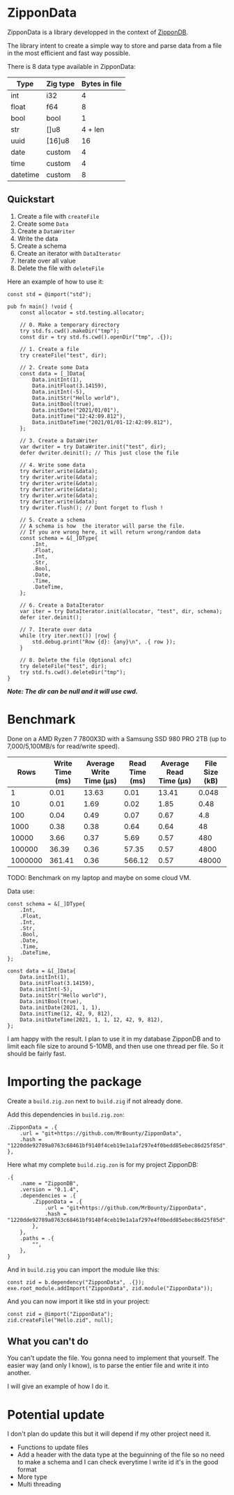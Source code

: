 # ZipponData

ZipponData is a library developped in the context of [ZipponDB](https://github.com/MrBounty/ZipponDB/tree/v0.1.3).

The library intent to create a simple way to store and parse data from a file in the most efficient and fast way possible. 

There is 8 data type available in ZipponData:

| Type | Zig type | Bytes in file |
| --- | --- | --- |
| int | i32 | 4 |
| float | f64 | 8 |
| bool | bool | 1 |
| str | []u8 | 4 + len |
| uuid | [16]u8 | 16 |
| date | custom | 4 |
| time | custom | 4 |
| datetime | custom | 8 |

## Quickstart

1. Create a file with `createFile`
2. Create some `Data`
3. Create a `DataWriter`
4. Write the data
5. Create a schema
6. Create an iterator with `DataIterator`
7. Iterate over all value
8. Delete the file with `deleteFile`

Here an example of how to use it:
```zig
const std = @import("std");

pub fn main() !void {
    const allocator = std.testing.allocator;

    // 0. Make a temporary directory
    try std.fs.cwd().makeDir("tmp");
    const dir = try std.fs.cwd().openDir("tmp", .{});

    // 1. Create a file
    try createFile("test", dir);

    // 2. Create some Data
    const data = [_]Data{
        Data.initInt(1),
        Data.initFloat(3.14159),
        Data.initInt(-5),
        Data.initStr("Hello world"),
        Data.initBool(true),
        Data.initDate("2021/01/01"),
        Data.initTime("12:42:09.812"),
        Data.initDateTime("2021/01/01-12:42:09.812"),
    };

    // 3. Create a DataWriter
    var dwriter = try DataWriter.init("test", dir);
    defer dwriter.deinit(); // This just close the file

    // 4. Write some data
    try dwriter.write(&data);
    try dwriter.write(&data);
    try dwriter.write(&data);
    try dwriter.write(&data);
    try dwriter.write(&data);
    try dwriter.write(&data);
    try dwriter.flush(); // Dont forget to flush !

    // 5. Create a schema
    // A schema is how  the iterator will parse the file. 
    // If you are wrong here, it will return wrong/random data
    const schema = &[_]DType{
        .Int,
        .Float,
        .Int,
        .Str,
        .Bool,
        .Date,
        .Time,
        .DateTime,
    };

    // 6. Create a DataIterator
    var iter = try DataIterator.init(allocator, "test", dir, schema);
    defer iter.deinit();

    // 7. Iterate over data
    while (try iter.next()) |row| {
        std.debug.print("Row {d}: {any}\n", .{ row });
    }

    // 8. Delete the file (Optional ofc)
    try deleteFile("test", dir);
    try std.fs.cwd().deleteDir("tmp");
}
```

***Note: The dir can be null and it will use cwd.***

# Benchmark

Done on a AMD Ryzen 7 7800X3D with a Samsung SSD 980 PRO 2TB (up to 7,000/5,100MB/s for read/write speed).

| Rows | Write Time (ms) | Average Write Time (μs) | Read Time (ms) | Average Read Time (μs) | File Size (kB) |
| --- | --- | --- | --- | --- | --- |
| 1         | 0.01      | 13.63 | 0.01      | 13.41 | 0.048 |
| 10        | 0.01      | 1.69  | 0.02      | 1.85  | 0.48  |
| 100       | 0.04      | 0.49  | 0.07      | 0.67  | 4.8   |
| 1000      | 0.38      | 0.38  | 0.64      | 0.64  | 48    |
| 10000     | 3.66      | 0.37  | 5.69      | 0.57  | 480   |
| 100000    | 36.39     | 0.36  | 57.35     | 0.57  | 4800  |
| 1000000   | 361.41    | 0.36  | 566.12    | 0.57  | 48000 |

TODO: Benchmark on my laptop and maybe on some cloud VM.

Data use:
```zig
const schema = &[_]DType{
    .Int,
    .Float,
    .Int,
    .Str,
    .Bool,
    .Date,
    .Time,
    .DateTime,
};

const data = &[_]Data{
    Data.initInt(1),
    Data.initFloat(3.14159),
    Data.initInt(-5),
    Data.initStr("Hello world"),
    Data.initBool(true),
    Data.initDate(2021, 1, 1),
    Data.initTime(12, 42, 9, 812),
    Data.initDateTime(2021, 1, 1, 12, 42, 9, 812),
};
```

I am happy with the result. I plan to use it in my database ZipponDB and to limit each file size to around 5-10MB, and then use one thread per file.
So it should be fairly fast.

# Importing the package

Create a `build.zig.zon` next to `build.zig` if not already done.

Add this dependencies in `build.zig.zon`:
```zig
.ZipponData = .{
    .url = "git+https://github.com/MrBounty/ZipponData",
    .hash = "1220dde92789a0763c68461bf9140f4ceb19e1a1af297e4f0bedd85ebec86d25f85d",
},
```

Here what my complete `build.zig.zon` is for my project ZipponDB:
```zig
.{
    .name = "ZipponDB",
    .version = "0.1.4",
    .dependencies = .{
        .ZipponData = .{
            .url = "git+https://github.com/MrBounty/ZipponData",
            .hash = "1220dde92789a0763c68461bf9140f4ceb19e1a1af297e4f0bedd85ebec86d25f85d",
        },
    },
    .paths = .{
        "",
    },
}
```

And in `build.zig` you can import the module like this:
```zig
const zid = b.dependency("ZipponData", .{});
exe.root_module.addImport("ZipponData", zid.module("ZipponData"));
```

And you can now import it like std in your project:
```zig
const zid = @import("ZipponData");
zid.createFile("Hello.zid", null);
```

## What you can't do

You can't update the file. You gonna need to implement that yourself. The easier way (and only I know), is to parse the entier file and write it into another.

I will give an example of how I do it.

# Potential update

I don't plan do update this but it will depend if my other project need it.

- Functions to update files
- Add a header with the data type at the beguinning of the file so no need to make a schema and I can check everytime I write id it's in the good format 
- More type
- Multi threading
